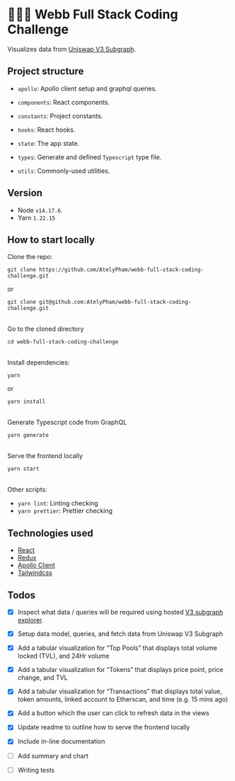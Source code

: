 # 👨🏼‍💻 Webb Full Stack Coding Challenge

Visualizes data from [Uniswap V3 Subgraph](https://github.com/Uniswap/v3-subgraph).

## Project structure

- `apollo`: Apollo client setup and graphql queries.

- `components`: React components.

- `constants`: Project constants.

- `hooks`: React hooks.

- `state`: The app state.

- `types`: Generate and defined `Typescript` type file.

- `utils`: Commonly-used utilities.

## Version

- Node `v14.17.6`.
- Yarn `1.22.15`

## How to start locally

Clone the repo:

```shell
git clone https://github.com/AtelyPham/webb-full-stack-coding-challenge.git
```

or

```shell
git clone git@github.com:AtelyPham/webb-full-stack-coding-challenge.git
```

\
Go to the cloned directory

```shell
cd webb-full-stack-coding-challenge
```

\
Install dependencies:

```shell
yarn
```

or

```shell
yarn install
```

\
Generate Typescript code from GraphQL

```SHELL
yarn generate
```

\
Serve the frontend locally

```SHEEL
yarn start
```

\
Other scripts:

- `yarn lint`: Linting checking
- `yarn prettier`: Prettier checking

## Technologies used

- [React](https://reactjs.org/)
- [Redux](https://redux.js.org/)
- [Apollo Client](https://www.apollographql.com/docs/react/)
- [Tailwindcss](https://tailwindcss.com/)

## Todos

- [x] Inspect what data / queries will be required using hosted [V3 subgraph explorer](https://thegraph.com/hosted-service/subgraph/uniswap/uniswap-v3).

- [x] Setup data model, queries, and fetch data from Uniswap V3 Subgraph

- [x] Add a tabular visualization for “Top Pools” that displays total volume locked (TVL), and 24Hr volume

- [x] Add a tabular visualization for “Tokens” that displays price point, price change, and TVL

- [x] Add a tabular visualization for “Transactions” that displays total value, token amounts, linked account to Etherscan, and time (e.g. 15 mins ago)

- [x] Add a button which the user can click to refresh data in the views

- [x] Update readme to outline how to serve the frontend locally

- [x] Include in-line documentation

- [ ] Add summary and chart

- [ ] Writing tests
